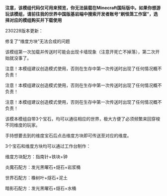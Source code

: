  **注意，该模组代码仅可用来预览，你无法装载在Minecraft国际版中。如果你想游玩该模组，请前往我的世界中国版基岩端中搜索开发者账号“刷怪笼工作室”，选择对应的模组购买并下载使用** 


230228版本更新：

修复了“维度方块”无法合成的问题



该模组第一次加载并传送时可能会出现卡墙现象（注意开死亡不掉落），第二次开始就没事了。

注意！本模组建议创造模式使用，否则在生存中第一次传送时出现了任何情况概不负责！

注意！本模组建议创造模式使用，否则在生存中第一次传送时出现了任何情况概不负责！

注意！本模组建议创造模式使用，否则在生存中第一次传送时出现了任何情况概不负责！



该模本模组自带3个宝石，均可以通往相应的世界，极大方便了必须频繁来回穿梭不同维度的玩家。

手持想要去到的维度宝石后点击维度方块即可传送至对应的维度。



3个宝石和维度方块均可以通过工作台制作：

维度方块配方：指南针+铁块+钟

炎魔石配方：发光黑曜石+燧石+岩浆桶

世界石配方：橡树叶+燧石+泥土

暗影石配方：发光黑曜石+燧石+水桶